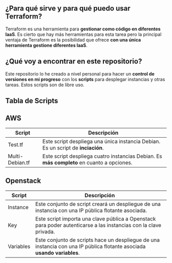 ## ¿Para qué sirve y para qué puedo usar Terraform?
Terraform es una herramienta para **gestionar como código en diferentes IaaS**. Es cierto que hay más herramientas para esta tarea pero la principal ventaja de Terraform es la posibilidad que ofrece **con una única herramienta gestione diferentes IaaS**.

## ¿Qué voy a encontrar en este repositorio?
Este repositorio lo he creado a nivel personal para hacer un **control de versiones en mi progreso** con los **scripts** para desplegar instancias y otras tareas. Estos scripts son de libre uso.

## Tabla de Scripts

## AWS
| Script               | Descripción                                                                             |
| ------               | -----------                                                                             |
| Test.tf              | Este script despliega una única instancia Debian. Es un script de **inciación**.            |
| Multi-Debian.tf      | Este script despliega cuatro instancias Debian. Es **más completo** en cuanto a opciones.   |

## Openstack

| Script               | Descripción                                                                             |
| ------               | -----------                                                                             |
| Instance            | Este conjunto de script creará un despliegue de una instancia con una IP pública flotante asociada.     |
| Key      | Este script importa una clave pública a Openstack para poder autenticarse a las instancias con la clave privada.   |
| Variables      | Este conjunto de scripts hace un despliegue de una instancia con una IP pública flotante asociada **usando variables**.   |
